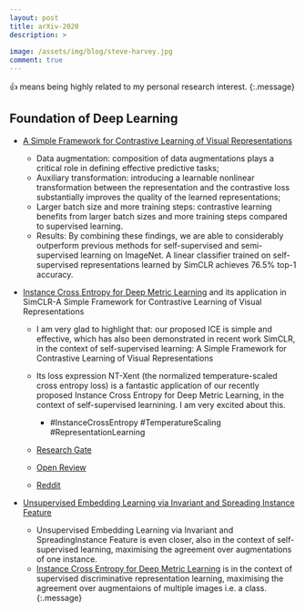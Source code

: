 ```yaml
---
layout: post
title: arXiv-2020
description: >
  
image: /assets/img/blog/steve-harvey.jpg
comment: true
---
```


:+1: means being highly related to my personal research interest. 
{:.message}


## Foundation of Deep Learning 
* [A Simple Framework for Contrastive Learning of Visual Representations](https://arxiv.org/pdf/2002.05709.pdf)
    * Data augmentation: composition of data augmentations plays a critical role in defining effective predictive tasks;
    * Auxiliary transformation:  introducing a learnable nonlinear transformation between the representation and the contrastive loss substantially improves the quality of the learned representations;
    * Larger batch size and more training steps: contrastive learning benefits from larger batch sizes and more training steps compared to supervised learning.
    * Results: By combining these findings, we are able to considerably outperform previous methods for self-supervised and semi-supervised learning on ImageNet. A linear classifier trained on self-supervised representations learned by SimCLR achieves 76.5% top-1 accuracy.


* [Instance Cross Entropy for Deep Metric Learning](https://arxiv.org/pdf/1911.09976.pdf) and its application in SimCLR-A Simple Framework for Contrastive Learning of Visual Representations

    * I am very glad to highlight that:  our proposed ICE is simple and effective, which has also been demonstrated in recent work SimCLR, in the context of self-supervised learning: A Simple Framework for Contrastive Learning of Visual Representations

    * Its loss expression NT-Xent (the normalized temperature-scaled cross entropy loss) is a fantastic application of our recently proposed Instance Cross Entropy for Deep Metric Learning,  in the context of self-supervised learnining. I am very excited about this.
        * #InstanceCrossEntropy #TemperatureScaling #RepresentationLearning
    * [Research Gate](https://www.researchgate.net/publication/337485049_Instance_Cross_Entropy_for_Deep_Metric_Learning/comments)
    * [Open Review](https://openreview.net/forum?id=BJeguTEKDB&noteId=txrrkCL-sXhttps://openreview.net/forum?id=BJeguTEKDB&noteId=txrrkCL-sX)
    * [Reddit](https://www.reddit.com/r/MachineLearning/comments/f4x1sh/r_instance_cross_entropy_for_deep_metric_learning/)
* [Unsupervised Embedding Learning via Invariant and Spreading Instance Feature](https://arxiv.org/pdf/1904.03436.pdf)
    * Unsupervised Embedding Learning via Invariant and SpreadingInstance Feature is even closer, also in the context of self-supervised learning, maximising the agreement over augmentations of one instance.
    * [ Instance Cross Entropy for Deep Metric Learning](https://arxiv.org/pdf/1911.09976.pdf) is in the context of supervised discriminative representation learning, maximising the agreement over augmentaions of multiple images i.e. a class.
{:.message}





